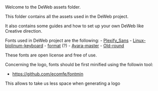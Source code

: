 Welcome to the DeWeb assets folder. 

This folder contains all the assets used in the DeWeb project.

It also contains some guides and how to set up your own DeWeb like Creative direction. 

Fonts used in DeWeb project are the following: 
     - [Plexify_Sans]()
     - [Linux-biolinum-keyboard]()
     - [format]() (?)
     - [Avara-master]()
     - [Old-round]()

These fonts are open license and free of use. 

Concerning the logo, fonts should be first minified using the followin tool: 
- https://github.com/ecomfe/fontmin 

This allows to take us less space when generating a logo